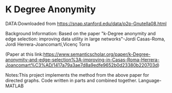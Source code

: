 # K Degree Anonymity
DATA:Downloaded from https://snap.stanford.edu/data/p2p-Gnutella08.html


Background Information:
Based on the paper "k-Degree anonymity and edge selection: improving data
utility in large networks"-Jordi Casas-Roma, Jordi Herrera-Joancomartí,Vicenç Torra

(Paper at this link:https://www.semanticscholar.org/paper/k-Degree-anonymity-and-edge-selection%3A-improving-in-Casas-Roma-Herrera-Joancomart%C3%AD/1417a79a3ae7d8a9edfe9652b0d23380b220703d)


Notes:This project implements the method from the above paper for directed graphs.
Code written in parts and combined together. 
Language-MATLAB

